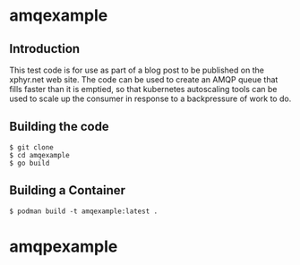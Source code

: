 # amqexample   

## Introduction

This test code is for use as part of a blog post to be published on the xphyr.net web site. The code can be used to create an AMQP queue that fills faster than it is emptied, so that kubernetes autoscaling tools can be used to scale up the consumer in response to a backpressure of work to do.

## Building the code

```
$ git clone 
$ cd amqexample
$ go build
```

## Building a Container

```
$ podman build -t amqexample:latest .
```
# amqpexample
